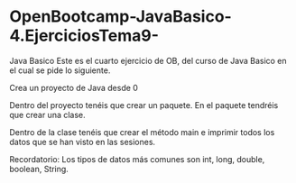 # OpenBootcamp-JavaBasico-4.EjerciciosTema9-
Java Basico  Este es el cuarto ejercicio de OB, del curso de Java Basico en el cual se pide lo siguiente.

Crea un proyecto de Java desde 0

Dentro del proyecto tenéis que crear un paquete. En el paquete tendréis que crear una clase.

Dentro de la clase tenéis que crear el método main e imprimir todos los datos que se han visto en las sesiones.

Recordatorio: Los tipos de datos más comunes son int, long, double, boolean, String.
